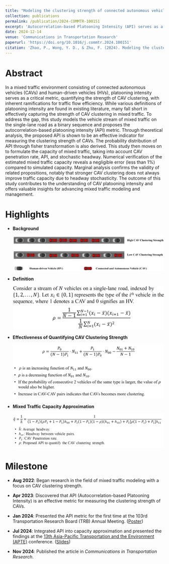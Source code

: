 ```yaml
---
title: "Modeling the clustering strength of connected autonomous vehicles and its impact on mixed traffic capacity"
collection: publications
permalink: /publication/2024-COMMTR-100151
excerpt: 'Autocorrelation-based Platooning Intensity (API) serves as a robust metric for quantifying the clustering strength of connected autonomous vehicles (CAVs) in mixed traffic. This study explores its application in approximating mixed traffic capacity, along with discussions on its definition, calculation, and probability distribution.'
date: 2024-12-14
venue: 'Communications in Transportation Research'
paperurl: 'https://doi.org/10.1016/j.commtr.2024.100151'
citation: 'Zhao, P., Wong, Y. D., & Zhu, F. (2024). Modeling the clustering strength of connected autonomous vehicles and its impact on mixed traffic capacity. Communications in Transportation Research, 4, 100151.'
---
```


# Abstract

In a mixed traffic environment consisting of connected autonomous vehicles (CAVs) and human-driven vehicles (HVs), platooning intensity serves as a critical metric, quantifying the strength of CAV clustering, with inherent ramifications for traffic flow efficiency. While various definitions of platooning intensity are found in existing literature, many fall short in effectively capturing the strength of CAV clustering in mixed traffic. To address the gap, this study models the vehicle stream of mixed traffic on the single-lane road as a binary sequence and proposes the autocorrelation-based platooning intensity (API) metric. Through theoretical analysis, the proposed API is shown to be an effective indicator for measuring the clustering strength of CAVs. The probability distribution of API through fisher transformation is also derived. This study then moves on to formulate the capacity of mixed traffic, taking into account CAV penetration rate, API, and stochastic headway. Numerical verification of the estimated mixed traffic capacity reveals a negligible error (less than 1%) compared to simulated capacity. Marginal analysis confirms the validity of related propositions, notably that stronger CAV clustering does not always improve traffic capacity due to headway stochasticity. The outcome of this study contributes to the understanding of CAV platooning intensity and offers valuable insights for advancing mixed traffic modeling and management.

# Highlights

- **Background**

  ![1](\images\2024-COMMTR-1.png)
  
- **Definition**

  ![2](\images\2024-COMMTR-2.png)

- **Effectiveness of Quantifying CAV Clustering Strength**

  ![3](\images\2024-COMMTR-3.png)

- **Mixed Traffic Capacity Approximation**

  ![4](\images\2024-COMMTR-4.png)


# Milestone

- **Aug 2022**: Began research in the field of mixed traffic modeling with a focus on CAV clustering strength.

- **Apr 2023**: Discovered that API (Autocorrelation-based Platooning Intensity) is an effective metric for measuring the clustering strength of CAVs.

- **Jan 2024**: Presented the API metric for the first time at the 103rd Transportation Research Board (TRB) Annual Meeting. ([Poster](http://jerry-zpl.github.io/files/TRB_poster.pdf))

- **Jul 2024**: Integrated API into capacity approximation and presented the findings at the [13th Asia-Pacific Transportation and the Environment (APTE)](https://apte2024.sg/) conference. ([Slides](http://jerry-zpl.github.io/files/TRB_poster.pdf))

- **Nov 2024**: Published the article in *Communications in Transportation Research*.

<div id="clustrmaps-container" style="width: 50%; margin: auto;">
  <script type="text/javascript" id="clustrmaps" src="//cdn.clustrmaps.com/map_v2.js?cl=ffffff&w=a&t=tt&d=FPhKByHDW5KNWA_iVYDn-sjVydX9XIhrFofrP_awwlM"></script>
</div>

&nbsp;
